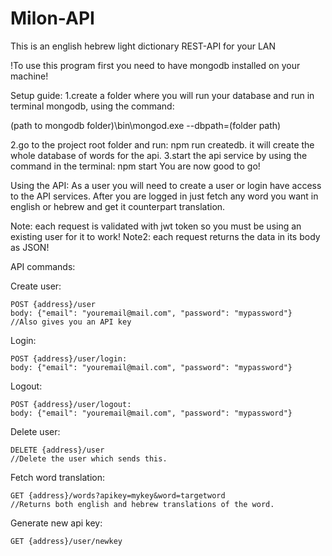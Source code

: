 # Milon-API
This is an english hebrew light dictionary REST-API for your LAN 

!To use this program first you need to have mongodb installed on your machine!

Setup guide:
1.create a folder where you will run your database and run in terminal mongodb,
using the command: 

  (path to mongodb folder)\bin\mongod.exe --dbpath=(folder path)

2.go to the project root folder and run: npm run createdb. it will create the whole database of words for the api.
3.start the api service by using the command in the terminal: npm start
You are now good to go!



Using the API:
As a user you will need to create a user or login have access to the API services.
After you are logged in just fetch any word you want in english or hebrew and get it counterpart translation.

Note: each request is validated with jwt token so you must be using an existing user for it to work!
Note2: each request returns the data in its body as JSON!



API commands:

  Create user:
  
    POST {address}/user
    body: {"email": "youremail@mail.com", "password": "mypassword"}
    //Also gives you an API key
  
  Login:
  
    POST {address}/user/login:
    body: {"email": "youremail@mail.com", "password": "mypassword"}
    
  Logout:
  
    POST {address}/user/logout:
    body: {"email": "youremail@mail.com", "password": "mypassword"}
    
  Delete user:
  
    DELETE {address}/user
    //Delete the user which sends this.
    
  Fetch word translation:
  
    GET {address}/words?apikey=mykey&word=targetword  
    //Returns both english and hebrew translations of the word.
    
  Generate new api key:
  
    GET {address}/user/newkey
